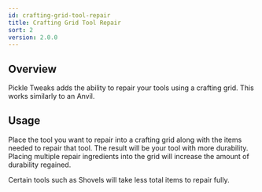```yaml
---
id: crafting-grid-tool-repair
title: Crafting Grid Tool Repair
sort: 2
version: 2.0.0
---
```


## Overview

Pickle Tweaks adds the ability to repair your tools using a crafting grid. This works similarly to an Anvil.

## Usage

Place the tool you want to repair into a crafting grid along with the items needed to repair that tool. The result will be your tool with more durability. Placing multiple repair ingredients into the grid will increase the amount of durability regained.

Certain tools such as Shovels will take less total items to repair fully.
